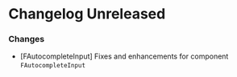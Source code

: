 # Changelog Unreleased

### Changes

- [FAutocompleteInput] Fixes and enhancements for component `FAutocompleteInput`